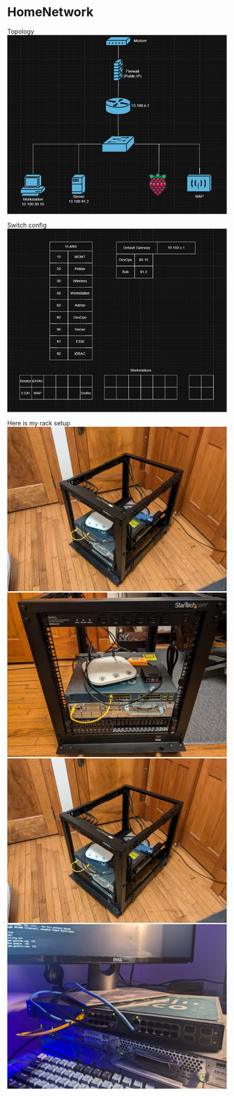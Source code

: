 # HomeNetwork


Topology
![alt text](assets/topology.png)

Switch config
![alt text](assets/topology2.png)




Here is my rack setup
![alt text](assets/1000002679.jpg)
![alt text](assets/1000002678.jpg)
![alt text](assets/1000002679.jpg)
![alt text](assets/1000002248.jpg)